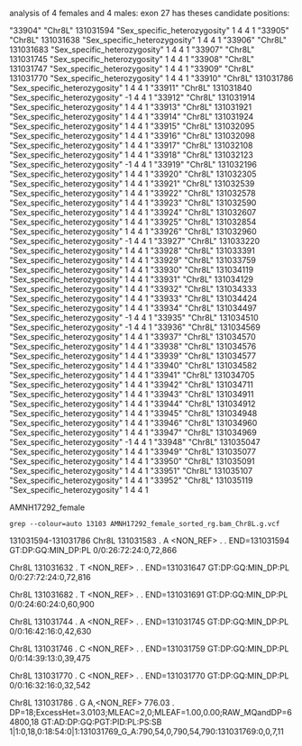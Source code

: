 analysis of 4 females and 4 males: exon 27 has theses candidate positions:

"33904"	"Chr8L"	131031594	"Sex_specific_heterozygosity"	1	4	4	1
"33905"	"Chr8L"	131031638	"Sex_specific_heterozygosity"	1	4	4	1
"33906"	"Chr8L"	131031683	"Sex_specific_heterozygosity"	1	4	4	1
"33907"	"Chr8L"	131031745	"Sex_specific_heterozygosity"	1	4	4	1
"33908"	"Chr8L"	131031747	"Sex_specific_heterozygosity"	1	4	4	1
"33909"	"Chr8L"	131031770	"Sex_specific_heterozygosity"	1	4	4	1
"33910"	"Chr8L"	131031786	"Sex_specific_heterozygosity"	1	4	4	1
"33911"	"Chr8L"	131031840	"Sex_specific_heterozygosity"	-1	4	4	1
"33912"	"Chr8L"	131031914	"Sex_specific_heterozygosity"	1	4	4	1
"33913"	"Chr8L"	131031921	"Sex_specific_heterozygosity"	1	4	4	1
"33914"	"Chr8L"	131031924	"Sex_specific_heterozygosity"	1	4	4	1
"33915"	"Chr8L"	131032095	"Sex_specific_heterozygosity"	1	4	4	1
"33916"	"Chr8L"	131032098	"Sex_specific_heterozygosity"	1	4	4	1
"33917"	"Chr8L"	131032108	"Sex_specific_heterozygosity"	1	4	4	1
"33918"	"Chr8L"	131032123	"Sex_specific_heterozygosity"	-1	4	4	1
"33919"	"Chr8L"	131032196	"Sex_specific_heterozygosity"	1	4	4	1
"33920"	"Chr8L"	131032305	"Sex_specific_heterozygosity"	1	4	4	1
"33921"	"Chr8L"	131032539	"Sex_specific_heterozygosity"	1	4	4	1
"33922"	"Chr8L"	131032578	"Sex_specific_heterozygosity"	1	4	4	1
"33923"	"Chr8L"	131032590	"Sex_specific_heterozygosity"	1	4	4	1
"33924"	"Chr8L"	131032607	"Sex_specific_heterozygosity"	1	4	4	1
"33925"	"Chr8L"	131032854	"Sex_specific_heterozygosity"	1	4	4	1
"33926"	"Chr8L"	131032960	"Sex_specific_heterozygosity"	-1	4	4	1
"33927"	"Chr8L"	131033220	"Sex_specific_heterozygosity"	1	4	4	1
"33928"	"Chr8L"	131033391	"Sex_specific_heterozygosity"	1	4	4	1
"33929"	"Chr8L"	131033759	"Sex_specific_heterozygosity"	1	4	4	1
"33930"	"Chr8L"	131034119	"Sex_specific_heterozygosity"	1	4	4	1
"33931"	"Chr8L"	131034129	"Sex_specific_heterozygosity"	1	4	4	1
"33932"	"Chr8L"	131034333	"Sex_specific_heterozygosity"	1	4	4	1
"33933"	"Chr8L"	131034424	"Sex_specific_heterozygosity"	1	4	4	1
"33934"	"Chr8L"	131034497	"Sex_specific_heterozygosity"	-1	4	4	1
"33935"	"Chr8L"	131034510	"Sex_specific_heterozygosity"	-1	4	4	1
"33936"	"Chr8L"	131034569	"Sex_specific_heterozygosity"	1	4	4	1
"33937"	"Chr8L"	131034570	"Sex_specific_heterozygosity"	1	4	4	1
"33938"	"Chr8L"	131034576	"Sex_specific_heterozygosity"	1	4	4	1
"33939"	"Chr8L"	131034577	"Sex_specific_heterozygosity"	1	4	4	1
"33940"	"Chr8L"	131034582	"Sex_specific_heterozygosity"	1	4	4	1
"33941"	"Chr8L"	131034705	"Sex_specific_heterozygosity"	1	4	4	1
"33942"	"Chr8L"	131034711	"Sex_specific_heterozygosity"	1	4	4	1
"33943"	"Chr8L"	131034911	"Sex_specific_heterozygosity"	1	4	4	1
"33944"	"Chr8L"	131034912	"Sex_specific_heterozygosity"	1	4	4	1
"33945"	"Chr8L"	131034948	"Sex_specific_heterozygosity"	1	4	4	1
"33946"	"Chr8L"	131034960	"Sex_specific_heterozygosity"	1	4	4	1
"33947"	"Chr8L"	131034969	"Sex_specific_heterozygosity"	-1	4	4	1
"33948"	"Chr8L"	131035047	"Sex_specific_heterozygosity"	1	4	4	1
"33949"	"Chr8L"	131035077	"Sex_specific_heterozygosity"	1	4	4	1
"33950"	"Chr8L"	131035091	"Sex_specific_heterozygosity"	1	4	4	1
"33951"	"Chr8L"	131035107	"Sex_specific_heterozygosity"	1	4	4	1
"33952"	"Chr8L"	131035119	"Sex_specific_heterozygosity"	1	4	4	1

AMNH17292_female
```
grep --colour=auto 13103 AMNH17292_female_sorted_rg.bam_Chr8L.g.vcf
```
131031594-131031786
Chr8L	131031583	.	A	<NON_REF>	.	.	END=131031594	GT:DP:GQ:MIN_DP:PL	0/0:26:72:24:0,72,866

Chr8L	131031632	.	T	<NON_REF>	.	.	END=131031647	GT:DP:GQ:MIN_DP:PL	0/0:27:72:24:0,72,816

Chr8L	131031682	.	T	<NON_REF>	.	.	END=131031691	GT:DP:GQ:MIN_DP:PL	0/0:24:60:24:0,60,900

Chr8L	131031744	.	A	<NON_REF>	.	.	END=131031745	GT:DP:GQ:MIN_DP:PL	0/0:16:42:16:0,42,630

Chr8L	131031746	.	C	<NON_REF>	.	.	END=131031759	GT:DP:GQ:MIN_DP:PL	0/0:14:39:13:0,39,475

Chr8L	131031770	.	C	<NON_REF>	.	.	END=131031770	GT:DP:GQ:MIN_DP:PL	0/0:16:32:16:0,32,542

Chr8L	131031786	.	G	A,<NON_REF>	776.03	.	DP=18;ExcessHet=3.0103;MLEAC=2,0;MLEAF=1.00,0.00;RAW_MQandDP=64800,18	GT:AD:DP:GQ:PGT:PID:PL:PS:SB	1|1:0,18,0:18:54:0|1:131031769_G_A:790,54,0,790,54,790:131031769:0,0,7,11
